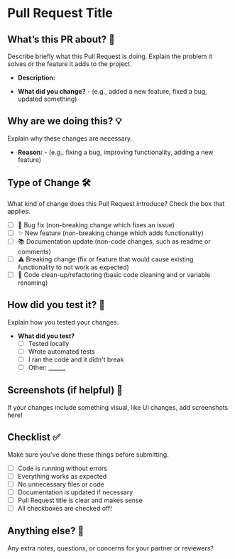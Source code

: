 # Pull Request Title
<!-- The title should be meaningful and explain the change. 
 For example, "Add search functionality to the homepage". -->
 <Enter your title here>

## What’s this PR about? 🤔
Describe briefly what this Pull Request is doing. Explain the problem it solves or the feature it adds to the project.

- **Description:**  
<Enter your description here>

- **What did you change?**  -  (e.g., added a new feature, fixed a bug, updated something)
  <Enter what you changed here>

## Why are we doing this? 💡
Explain why these changes are necessary.
- **Reason:**  -  (e.g., fixing a bug, improving functionality, adding a new feature)
  <Enter why this change is needed here>

## Type of Change 🛠️
What kind of change does this Pull Request introduce? Check the box that applies.
<!-- Select the type of change this Pull Request introduces by marking an 'x' inside the correct checkbox with no spaces. 
Example: [x] 🐛 Bug fix -->

- [ ] 🐛 Bug fix (non-breaking change which fixes an issue)
- [ ] ✨ New feature (non-breaking change which adds functionality)
- [ ] 📚 Documentation update (non-code changes, such as readme or comments)
- [ ] ⚠️ Breaking change (fix or feature that would cause existing functionality to not work as expected)
- [ ] 🧹 Code clean-up/refactoring (basic code cleaning and or variable renaming)

## How did you test it? 🧪
Explain how you tested your changes.
<!-- Example: "I tested the search function with different keywords to ensure it worked as expected." -->
<Describe your testing here>

- **What did you test?**  
  - [ ] Tested locally  
  - [ ] Wrote automated tests
  - [ ] I ran the code and it didn't break
  - [ ] Other: ______
 
## Screenshots (if helpful) 📸
If your changes include something visual, like UI changes, add screenshots here!
<Insert screenshots or write Null if not applicable>

## Checklist ✅
Make sure you’ve done these things before submitting.

- [ ] Code is running without errors  
- [ ] Everything works as expected  
- [ ] No unnecessary files or code
- [ ] Documentation is updated if necessary
- [ ] Pull Request title is clear and makes sense  
- [ ] All checkboxes are checked off!

## Anything else? 💬
Any extra notes, questions, or concerns for your partner or reviewers?
<!--  Include any final thoughts, questions, or concerns for the reviewer.
Example: "Let me know if you think the search function is easy to use, or if you'd like any changes." -->
<Add any additional notes or questions here>
